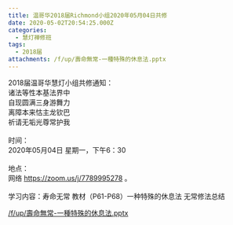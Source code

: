 ```yaml
---
title: 温哥华2018届Richmond小组2020年05月04日共修
date: 2020-05-02T20:54:25.000Z
categories:
  - 慧灯禅修班
tags:
  - 2018届
attachments: /f/up/壽命無常-一種特殊的休息法.pptx
---
```

2018届温哥华慧灯小组共修通知：\
诸法等性本基法界中\
自现圆满三身游舞力\
离障本来怙主龙钦巴\
祈请无垢光尊常护我\
\
时间：\
2020年05月04日 星期一，下午6：30\
\
地点：\
网络 <https://zoom.us/j/7789995278> 。\
\
学习内容：寿命无常 教材（P61-P68）一种特殊的休息法 无常修法总结

[/f/up/壽命無常-一種特殊的休息法.pptx](https://hdvblob.blob.core.windows.net/hdv/f/up/壽命無常-一種特殊的休息法.pptx)